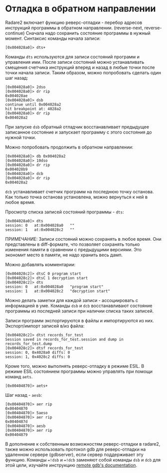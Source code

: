 # Отладка в обратном направлении

Radare2 включает функцию реверс-отладки - перебор адресов инструкций программы в обратном направлении.
(reverse-next, reverse-continue)
Сначала надо сохранить состояние программы в нужный момент.
Синтаксис команды начала записи:

```
[0x004028a0]> dts+
```

Команды `dts` используются для записи состояний программ и управления ими.
После записи состояний можно устанавливать смещения счетчика инструкций вперед и назад в любые точки после точки начала записи.
Таким образом, можно попробовать сделать один шаг назад:

```
[0x004028a0]> 2dso
[0x004028a0]> dr rip
0x004028ae
[0x004028a0]> dsb
continue until 0x004028a2
hit breakpoint at: 4028a2
[0x004028a0]> dr rip
0x004028a2
```

При запуске `dsb` обратный отладчик восстанавливает предыдущее записанное состояние и запускает программу с этого состояния до нужной точки.

Можно попробовать продолжить в обратном направлении:

```
[0x004028a0]> db 0x004028a2
[0x004028a0]> 10dso
[0x004028a0]> dr rip
0x004028b9
[0x004028a0]> dcb
[0x004028a0]> dr rip
0x004028a2
```

`dcb` устанавливает счетчик программ на последнюю точку останова.
Как только точка останова установлена, можно вернуться к ней в любое время.

Просмотр списка записей состояний программы - `dts`:

```
[0x004028a0]> dts
session: 0   at:0x004028a0   ""
session: 1   at:0x004028c2   ""
```

ПРИМЕЧАНИЕ: Записи состояний можно сохранять в любое время. Они представлены в diff-формате, что позволяет сохранять только изменения памяти в сравнении с предыдущими версиями. Это экономит место в памяти, не надо хранить весь дамп.

Можно добавлять комментарии:

```
[0x004028c2]> dtsC 0 program start
[0x004028c2]> dtsC 1 decryption start
[0x004028c2]> dts
session: 0   at:0x004028a0   "program start"
session: 1   at:0x004028c2   "decryption start"
```

Можно делать заметки для каждой записи - ассоциировать с информацией в уме.
Команды `dsb` и `dcb` восстанавливают состояние программы из последней записи при наличии списка таких записей.

Записи программ экспортируются в файлы и импортируются из них.
Экспорт/импорт записей в/из файла:

```
[0x004028c2]> dtst records_for_test
Session saved in records_for_test.session and dump in records_for_test.dump
[0x004028c2]> dtsf records_for_test
session: 0, 0x4028a0 diffs: 0
session: 1, 0x4028c2 diffs: 0
```

Кроме того, можно выполнять реверс-отладку в режиме ESIL.
В режиме ESIL состоянием программы можно управлять при помощи команд  `aets`.

```
[0x00404870]> aets+
```

Шаг назад - `aesb`:

```
[0x00404870]> aer rip
0x00404870
[0x00404870]> 5aeso
[0x00404870]> aer rip
0x0040487d
[0x00404870]> aesb
[0x00404870]> aer rip
0x00404879
```

В дополнение к собственным возможностям реверс-отладки в radare2, также можно использовать протокол gdb для реверс-отладки на удаленном сервере (gdbserver), если сервер поддерживает эту функцию.
Команды `=!dsb` и `=!dcb` заменяют собой команды `dsb` и `dcb` для этой цели, изучайте инструкцию [remote gdb's documentation](remote_gdb.md).
